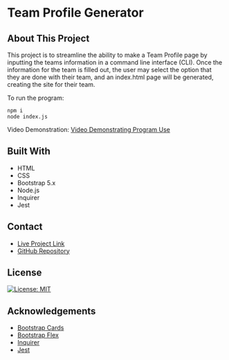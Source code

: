 # Team Profile Generator

## About This Project
This project is to streamline the ability to make a Team Profile page by inputting the teams information in a command line interface (CLI). Once the information for the team is filled out, the user may select the option that they are done with their team, and an index.html page will be generated, creating the site for their team. 

To run the program:
```
npm i
node index.js
```
Video Demonstration: 
[Video Demonstrating Program Use](https://www.screencast.com/t/0rWVuYDBVF)

## Built With
- HTML
- CSS
- Bootstrap 5.x
- Node.js
- Inquirer
- Jest

## Contact
- [Live Project Link](https://cpastorelli.github.io/Team_Profile_Generator/)
- [GitHub Repository](https://github.com/cpastorelli/Team_Profile_Generator)

## License
[![License: MIT](https://img.shields.io/badge/License-MIT-yellow.svg)](https://opensource.org/licenses/MIT)

## Acknowledgements
- [Bootstrap Cards](https://getbootstrap.com/docs/5.0/components/card/)
- [Bootstrap Flex](https://getbootstrap.com/docs/5.0/utilities/flex/)
- [Inquirer](https://www.npmjs.com/package/inquirer)
- [Jest](https://www.npmjs.com/package/jest)

